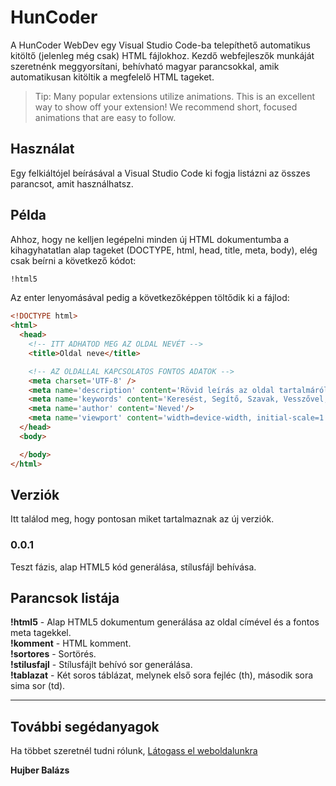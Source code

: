 # HunCoder

A HunCoder WebDev egy Visual Studio Code-ba telepíthető automatikus kitöltő (jelenleg még csak) HTML fájlokhoz. Kezdő webfejleszők munkáját szeretnénk meggyorsítani, behívható magyar parancsokkal, amik automatikusan kitöltik a megfelelő HTML tageket.

> Tip: Many popular extensions utilize animations. This is an excellent way to show off your extension! We recommend short, focused animations that are easy to follow.

## Használat

Egy felkiáltójel beírásával a Visual Studio Code ki fogja listázni az összes parancsot, amit használhatsz.

## Példa

Ahhoz, hogy ne kelljen legépelni minden új HTML dokumentumba a kihagyhatatlan alap tageket (DOCTYPE, html, head,
title, meta, body), elég csak beírni a következő kódot:

```html
!html5
```

Az enter lenyomásával pedig a következőképpen töltődik ki a fájlod:

```html
<!DOCTYPE html>
<html>
  <head>
    <!-- ITT ADHATOD MEG AZ OLDAL NEVÉT -->
    <title>Oldal neve</title>

    <!-- AZ OLDALLAL KAPCSOLATOS FONTOS ADATOK -->
    <meta charset='UTF-8' />
    <meta name='description' content='Rövid leírás az oldal tartalmáról'/>
    <meta name='keywords' content='Keresést, Segítő, Szavak, Vesszővel, Elválasztva'/>
    <meta name='author' content='Neved'/>
    <meta name='viewport' content='width=device-width, initial-scale=1.0'/>
  </head>
  <body>

  </body>
</html>
```

## Verziók

Itt találod meg, hogy pontosan miket tartalmaznak az új verziók.

### 0.0.1

Teszt fázis, alap HTML5 kód generálása, stílusfájl behívása.

## Parancsok listája

**!html5** - Alap HTML5 dokumentum generálása az oldal címével és a fontos meta tagekkel.  
**!komment** - HTML komment.  
**!sortores** - Sortörés.  
**!stilusfajl** - Stílusfájlt behívó sor generálása.  
**!tablazat** - Két soros táblázat, melynek első sora fejléc (th), második sora sima sor (td).

---

## További segédanyagok

Ha többet szeretnél tudni rólunk, [Látogass el weboldalunkra](http://huncoder.hu)

**Hujber Balázs**
